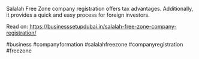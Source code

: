 Salalah Free Zone company registration offers tax advantages. Additionally, it provides a quick and easy process for foreign investors.

Read on: https://businesssetupdubai.in/salalah-free-zone-company-registration/

#business #companyformation #salalahfreezone #companyregistration #freezone
